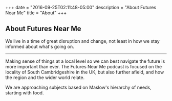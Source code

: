 +++
date = "2016-09-25T02:11:48-05:00"
description = "About Futures Near Me"
title = "About"
+++

## About Futures Near Me


We live in a time of great disruption and change, not least in how we stay informed about what's going on.

<hr>

Making sense of things at a local level so we can best navigate the future is more important than ever. The Futures Near Me podcast is focused on the locality of South Cambridgeshire in the UK, but also further afield, and how the region and the wider world relate.

We are approaching subjects based on Maslow's hierarchy of needs, starting with food.
